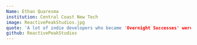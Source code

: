 ```yaml
---
Name: Ethan Quaresma
institution: Central Coast New Tech
image: ReactivePeakStudios.jpg 
quote: 'A lot of indie developers who became 'Overnight Successes' were working at it for ten years.' - Dan Adelman
github: ReactivePeakStudios
---
```


